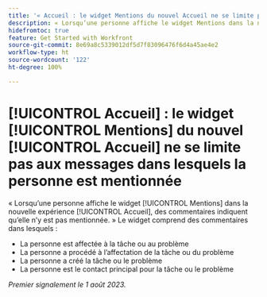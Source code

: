 ```yaml
---
title: '« Accueil : le widget Mentions du nouvel Accueil ne se limite pas aux messages dans lesquels la personne est mentionnée. »'
description: « Lorsqu’une personne affiche le widget Mentions dans la nouvelle expérience Accueil, des commentaires indiquent qu’elle n’y pas mentionnée. »
hidefromtoc: true
feature: Get Started with Workfront
source-git-commit: 8e69a8c5339012df5d7f83096476f6d4a45ae4e2
workflow-type: ht
source-wordcount: '122'
ht-degree: 100%

---
```



# [!UICONTROL Accueil] : le widget [!UICONTROL Mentions] du nouvel [!UICONTROL Accueil] ne se limite pas aux messages dans lesquels la personne est mentionnée

« Lorsqu’une personne affiche le widget [!UICONTROL Mentions] dans la nouvelle expérience [!UICONTROL Accueil], des commentaires indiquent qu’elle n’y est pas mentionnée. » Le widget comprend des commentaires dans lesquels :

* La personne est affectée à la tâche ou au problème
* La personne a procédé à l’affectation de la tâche ou du problème
* La personne a créé la tâche ou le problème
* La personne est le contact principal pour la tâche ou le problème

_Premier signalement le 1 août 2023._

